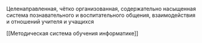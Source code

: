 Целенаправленная, чётко организованная, содержательно насыщенная система познавательного и воспитательного общения, взаимодействия и отношений учителя и учащихся

[[Методическая система обучения информатике]]